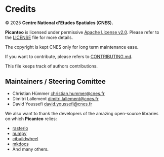 # Credits

© 2025 **Centre National d'Etudes Spatiales (CNES).**

**Picanteo**  is licensed under permissive [Apache License v2.0](https://www.apache.org/licenses/LICENSE-2.0). Please refer to the [LICENSE](LICENSE) file for more details.

The copyright is kept CNES only for long term maintenance ease.

If you want to contribute, please refers to [CONTRIBUTING.md](CONTRIBUTING.md).

This file keeps track of authors contributions.

## Maintainers / Steering Comittee

* Christian Hümmer christian.hummer@cnes.fr
* Dimitri Lallement dimitri.lallement@cnes.fr
* David Youssefi david.youssefi@cnes.fr

We also want to thank the developers of the amazing open-source libraries on which **Picanteo** relies:
* [rasterio](https://github.com/rasterio/rasterio)
* [numpy](https://github.com/numpy/numpy)
* [cibuildwheel](https://github.com/pypa/cibuildwheel)
* [mkdocs](https://github.com/mkdocs/mkdocs)
* And many others.